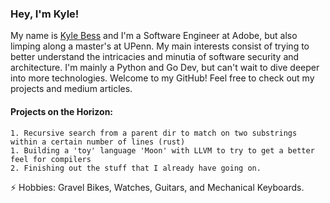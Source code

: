 ### Hey, I'm Kyle!


My name is [Kyle Bess](https://www.linkedin.com/in/kyle9bess/) and I'm a Software Engineer at Adobe, but also limping along a master's at UPenn. My main interests consist of trying to better understand the intricacies and minutia of software security and architecture. I'm mainly a Python and Go Dev, but can't wait to dive deeper into more technologies. Welcome to my GitHub! Feel free to check out my projects and medium articles.
#### Projects on the Horizon:
	1. Recursive search from a parent dir to match on two substrings within a certain number of lines (rust)
	1. Building a 'toy' language 'Moon' with LLVM to try to get a better feel for compilers
	2. Finishing out the stuff that I already have going on. 

⚡ Hobbies: Gravel Bikes, Watches, Guitars, and Mechanical Keyboards.
